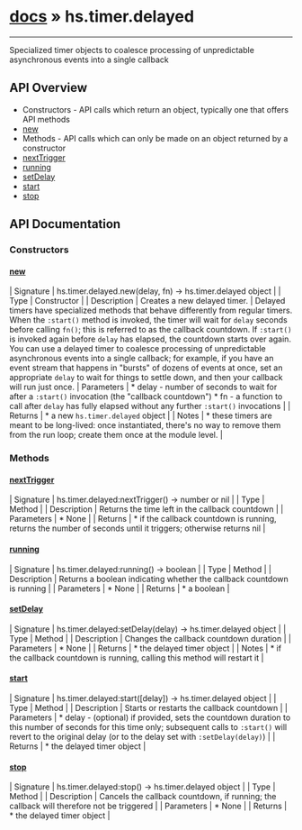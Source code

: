 # [docs](index.md) » hs.timer.delayed
---

Specialized timer objects to coalesce processing of unpredictable asynchronous events into a single callback

## API Overview
* Constructors - API calls which return an object, typically one that offers API methods
* [new](#new)
* Methods - API calls which can only be made on an object returned by a constructor
* [nextTrigger](#nextTrigger)
* [running](#running)
* [setDelay](#setDelay)
* [start](#start)
* [stop](#stop)

## API Documentation

### Constructors

#### [new](#new)
| Signature   | hs.timer.delayed.new(delay, fn) -> hs.timer.delayed object  |
| Type        | Constructor |
| Description | Creates a new delayed timer. |
  Delayed timers have specialized methods that behave differently from regular timers.
    When the `:start()` method is invoked, the timer will wait for `delay` seconds before calling `fn()`;
    this is referred to as the callback countdown. If `:start()` is invoked again before `delay` has elapsed,
    the countdown starts over again.
    You can use a delayed timer to coalesce processing of unpredictable asynchronous events into a single
    callback; for example, if you have an event stream that happens in "bursts" of dozens of events at once,
    set an appropriate `delay` to wait for things to settle down, and then your callback will run just once.
| Parameters |  * delay - number of seconds to wait for after a `:start()` invocation (the "callback countdown") * fn - a function to call after `delay` has fully elapsed without any further `:start()` invocations | | Returns |  * a new `hs.timer.delayed` object | | Notes |   * these timers are meant to be long-lived: once instantiated, there's no way to remove them from the run loop;    create them once at the module level. | 
### Methods

#### [nextTrigger](#nextTrigger)
| Signature   | hs.timer.delayed:nextTrigger() -> number or nil  |
| Type        | Method |
| Description | Returns the time left in the callback countdown |
| Parameters |   * None | | Returns |   * if the callback countdown is running, returns the number of seconds until it triggers; otherwise returns nil | 
#### [running](#running)
| Signature   | hs.timer.delayed:running() -> boolean  |
| Type        | Method |
| Description | Returns a boolean indicating whether the callback countdown is running |
| Parameters |   * None | | Returns |   * a boolean | 
#### [setDelay](#setDelay)
| Signature   | hs.timer.delayed:setDelay(delay) -> hs.timer.delayed object  |
| Type        | Method |
| Description | Changes the callback countdown duration |
| Parameters |   * None | | Returns |   * the delayed timer object | | Notes |   * if the callback countdown is running, calling this method will restart it | 
#### [start](#start)
| Signature   | hs.timer.delayed:start([delay]) -> hs.timer.delayed object  |
| Type        | Method |
| Description | Starts or restarts the callback countdown |
| Parameters |   * delay - (optional) if provided, sets the countdown duration to this number of seconds    for this time only; subsequent calls to `:start()` will revert to the original delay (or    to the delay set with `:setDelay(delay)`) | | Returns |   * the delayed timer object | 
#### [stop](#stop)
| Signature   | hs.timer.delayed:stop() -> hs.timer.delayed object  |
| Type        | Method |
| Description | Cancels the callback countdown, if running; the callback will therefore not be triggered |
| Parameters |   * None | | Returns |   * the delayed timer object | 